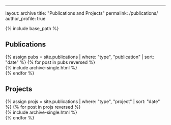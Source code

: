 ---
layout: archive
title: "Publications and Projects"
permalink: /publications/
author_profile: true

{% include base_path %}

<h2>Publications</h2>
<div class="grid__wrapper">
{% assign pubs = site.publications | where: "type", "publication" | sort: "date" %}
{% for post in pubs reversed %}
  <div class="grid__item">
    {% include archive-single.html %}
  </div>
{% endfor %}
</div>

<h2>Projects</h2>
<div class="grid__wrapper">
{% assign projs = site.publications | where: "type", "project" | sort: "date" %}
{% for post in projs reversed %}
  <div class="grid__item">
    {% include archive-single.html %}
  </div>
{% endfor %}
</div>
